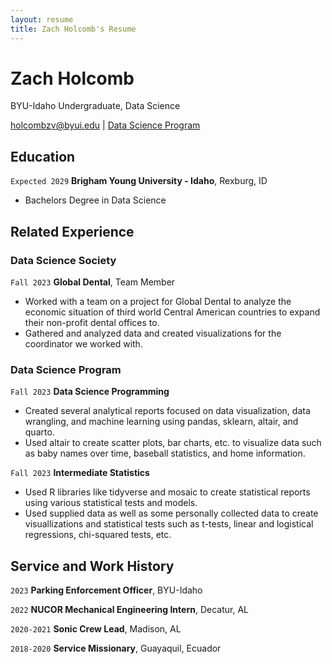 ```yaml
---
layout: resume
title: Zach Holcomb's Resume
---
```

# Zach Holcomb
BYU-Idaho Undergraduate, Data Science

<div id="webaddress">
<a href="holcombzv@byui.edu">holcombzv@byui.edu</a>
| <a href="https://byuidatascience.github.io/development.html">Data Science Program</a>
</div>

<!-- https://www.monique.tech/the-art-of-markdown -->


## Education

`Expected 2029`
__Brigham Young University - Idaho__, Rexburg, ID

- Bachelors Degree in Data Science


## Related Experience

### Data Science Society

`Fall 2023`
__Global Dental__, Team Member

- Worked with a team on a project for Global Dental to analyze the economic situation of third world Central American countries to expand their non-profit dental offices to.
- Gathered and analyzed data and created visualizations for the coordinator we worked with.

### Data Science Program

`Fall 2023`
__Data Science Programming__

- Created several analytical reports focused on data visualization, data wrangling, and machine learning using pandas, sklearn, altair, and quarto.
- Used altair to create scatter plots, bar charts, etc. to visualize data such as baby names over time, baseball statistics, and home information.

`Fall 2023`
__Intermediate Statistics__

- Used R libraries like tidyverse and mosaic to create statistical reports using various statistical tests and models.
- Used supplied data as well as some personally collected data to create visuallizations and statistical tests such as t-tests, linear and logistical regressions, chi-squared tests, etc.

## Service and Work History

`2023`
__Parking Enforcement Officer__, BYU-Idaho

`2022`
__NUCOR Mechanical Engineering Intern__, Decatur, AL

`2020-2021`
__Sonic Crew Lead__, Madison, AL

`2018-2020`
__Service Missionary__, Guayaquil, Ecuador



<!-- ### Footer

Last updated: December 2023 -->


